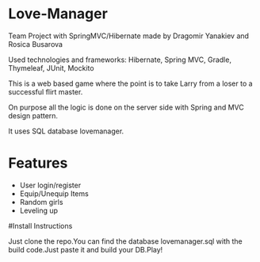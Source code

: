 # Love-Manager
Team Project with SpringMVC/Hibernate
made by Dragomir Yanakiev and Rosica Busarova

Used technologies and frameworks: Hibernate, Spring MVC, Gradle, Thymeleaf, JUnit, Mockito

This is a web based game where the point is to take Larry from a loser to a successful flirt master.

On purpose all the logic is done on the server side with Spring and MVC design pattern.

It uses SQL database lovemanager.

# Features

- User login/register
- Equip/Unequip Items
- Random girls
- Leveling up

#Install Instructions

Just clone the repo.You can find the database lovemanager.sql with the build code.Just paste it and build your DB.Play!

